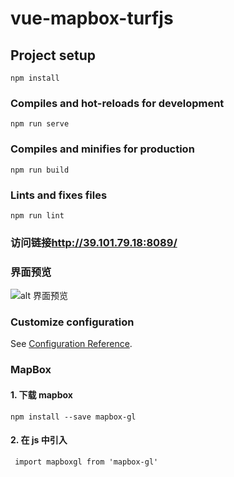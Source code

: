 # vue-mapbox-turfjs

## Project setup
```
npm install
```

### Compiles and hot-reloads for development
```
npm run serve
```

### Compiles and minifies for production
```
npm run build
```

### Lints and fixes files
```
npm run lint
```
### 访问链接<http://39.101.79.18:8089/>

### 界面预览
![alt 界面预览](http://39.101.79.18:8090/vue-mapbox-turfjs/%E7%AD%89%E5%80%BC%E5%9B%BE.png)

### Customize configuration
See [Configuration Reference](https://cli.vuejs.org/config/).

### MapBox
#### 1. 下载 mapbox
```npm install --save mapbox-gl```
#### 2. 在 js 中引入
``` import mapboxgl from 'mapbox-gl'```




